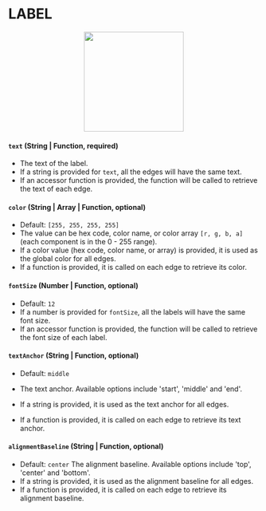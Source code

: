 # LABEL

<p align="center">
  <img src="/graph.gl/images/edge-styles/label.png" height="200" />
</p>

#### `text` (String | Function, required)
- The text of the label.
- If a string is provided for `text`, all the edges will have the same text.
- If an accessor function is provided, the function will be called to retrieve the text of each edge.

#### `color` (String | Array | Function, optional)
- Default: `[255, 255, 255, 255]`
- The value can be hex code, color name, or color array `[r, g, b, a]` (each component is in the 0 - 255 range).
- If a color value (hex code, color name, or array) is provided, it is used as the global color for all edges.
- If a function is provided, it is called on each edge to retrieve its color.

#### `fontSize` (Number | Function, optional)
- Default: `12`
- If a number is provided for `fontSize`, all the labels will have the same font size.
- If an accessor function is provided, the function will be called to retrieve the font size of each label.

#### `textAnchor` (String | Function, optional)
- Default: `middle`
- The text anchor. Available options include 'start', 'middle' and 'end'.

- If a string is provided, it is used as the text anchor for all edges.
- If a function is provided, it is called on each edge to retrieve its text anchor.

#### `alignmentBaseline` (String | Function, optional)
- Default: `center`
The alignment baseline. Available options include 'top', 'center' and 'bottom'.
- If a string is provided, it is used as the alignment baseline for all edges.
- If a function is provided, it is called on each edge to retrieve its alignment baseline.

